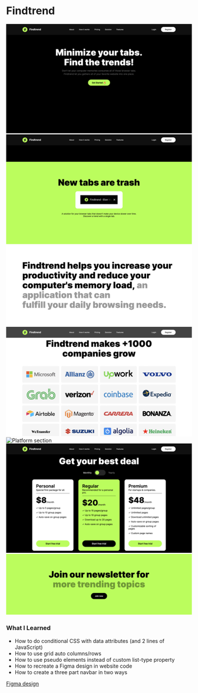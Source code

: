 # Findtrend

![Hero section](docs/assets/images/hero.png)
![Tabs section](docs/assets/images/tabs.png)
![Stats section](docs/assets/images/stats.png)
![Stats section](docs/assets/images/stats-2.png)
![Platform section](docs/assets/images.png)
![Pricing section](docs/assets/images/pricing.png)
![Newsletter section](docs/assets/images/newsletter.png)

### What I Learned

- How to do conditional CSS with data attributes (and 2 lines of JavaScript)
- How to use grid auto columns/rows
- How to use pseudo elements instead of custom list-type property
- How to recreate a Figma design in website code
- How to create a three part navbar in two ways

[Figma design](<https://www.figma.com/file/AzKOk465IeVY5Kjx7GgVKc/Findtrend-Webflow-(Free-Code)-(Community)>)
